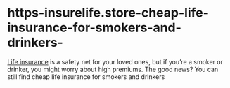 # https-insurelife.store-cheap-life-insurance-for-smokers-and-drinkers-
[Life insurance](https://insurelife.store/cheap-life-insurance-for-smokers-and-drinkers/) is a safety net for your loved ones, but if you’re a smoker or drinker, you might worry about high premiums. The good news? You can still find cheap life insurance for smokers and drinkers

